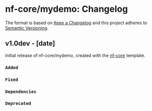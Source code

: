 # nf-core/mydemo: Changelog

The format is based on [Keep a Changelog](https://keepachangelog.com/en/1.0.0/)
and this project adheres to [Semantic Versioning](https://semver.org/spec/v2.0.0.html).

## v1.0dev - [date]

Initial release of nf-core/mydemo, created with the [nf-core](https://nf-co.re/) template.

### `Added`

### `Fixed`

### `Dependencies`

### `Deprecated`
